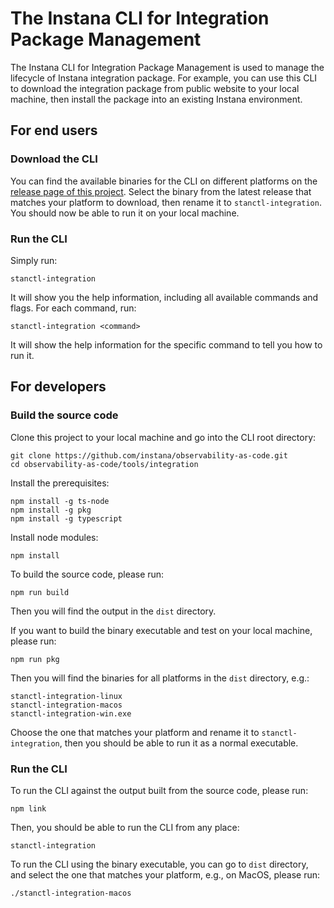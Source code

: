 # The Instana CLI for Integration Package Management

The Instana CLI for Integration Package Management is used to manage the lifecycle of Instana integration package. For example, you can use this CLI to download the integration package from public website to your local machine, then install the package into an existing Instana environment.

## For end users

### Download the CLI

You can find the available binaries for the CLI on different platforms on the [release page of this project](https://github.com/instana/observability-as-code/releases). Select the binary from the latest release that matches your platform to download, then rename it to `stanctl-integration`. You should now be able to run it on your local machine.

### Run the CLI

Simply run:
```console
stanctl-integration
```

It will show you the help information, including all available commands and flags. For each command, run:
```console
stanctl-integration <command>
```

It will show the help information for the specific command to tell you how to run it.

## For developers

### Build the source code

Clone this project to your local machine and go into the CLI root directory:

```console
git clone https://github.com/instana/observability-as-code.git
cd observability-as-code/tools/integration
```

Install the prerequisites:
```console
npm install -g ts-node
npm install -g pkg
npm install -g typescript
```

Install node modules:

```console
npm install
```

To build the source code, please run:

```console
npm run build
```

Then you will find the output in the `dist` directory.

If you want to build the binary executable and test on your local machine, please run:
```console
npm run pkg
```

Then you will find the binaries for all platforms in the `dist` directory, e.g.:
```console
stanctl-integration-linux
stanctl-integration-macos
stanctl-integration-win.exe
```

Choose the one that matches your platform and rename it to `stanctl-integration`, then you should be able to run it as a normal executable.

### Run the CLI

To run the CLI against the output built from the source code, please run:
```console
npm link
```

Then, you should be able to run the CLI from any place:

```console
stanctl-integration
```

To run the CLI using the binary executable, you can go to `dist` directory, and select the one that matches your platform, e.g., on MacOS, please run:

```console
./stanctl-integration-macos
```
